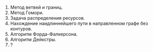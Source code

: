 1) Метод ветвей и границ.
2) Метод Гомори.
3) Задача распределения ресурсов.
4) Нахождение наидлиннейшего пути в направленном графе без контуров.
5) Алгоритм Форда-Фалкерсона.
6) Алгоритм Дейкстры.
7) ?
